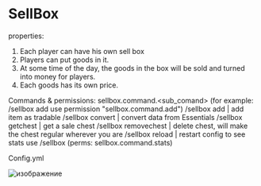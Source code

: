 # SellBox
properties:
1. Each player can have his own sell box
2. Players can put goods in it.
3. At some time of the day, the goods in the box will be sold and turned into money for players.
4. Each goods has its own price.

Commands & permissions:
sellbox.command.<sub_comand> (for example: /sellbox add use permission "sellbox.command.add")
/sellbox add <price> <flags> | add item as tradable
/sellbox convert | convert data from Essentials
/sellbox getchest | get a sale chest
/sellbox removechest | delete chest, will make the chest regular wherever you are
/sellbox reload | restart config
to see stats use /sellbox (perms: sellbox.command.stats)
  
  
  
Config.yml
  
![изображение](https://user-images.githubusercontent.com/74442571/137111310-aa69af66-ed7f-4804-8966-bf2fc9c78091.png)
